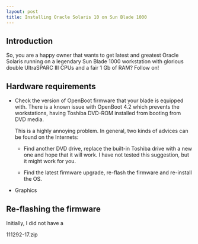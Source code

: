 ```yaml
---
layout: post
title: Installing Oracle Solaris 10 on Sun Blade 1000
---
```


Introduction
------------

So, you are a happy owner that wants to get latest and greatest Oracle Solaris running on a legendary Sun Blade 1000 workstation with glorious double UltraSPARC III CPUs and a fair 1 Gb of RAM? Follow on!

Hardware requirements
---------------------

*   Check the version of OpenBoot firmware that your blade is equipped with. There is a known issue with OpenBoot 4.2 which prevents the workstations, having Toshiba DVD-ROM installed from booting from DVD media.

    This is a highly annoying problem. In general, two kinds of advices can be found on the Internets:

    - Find another DVD drive, replace the built-in Toshiba drive with a new one and hope that it will work. I have not tested this suggestion, but it might work for you.

    - Find the latest firmware upgrade, re-flash the firmware and re-install the OS.

* Graphics

Re-flashing the firmware
------------------------

Initially, I did not have a 

111292-17.zip


